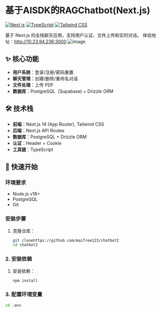 
# 基于AISDK的RAGChatbot(Next.js)

[![Next.js](https://img.shields.io/badge/Next.js-14.0.0-black.svg)](https://nextjs.org/)
[![TypeScript](https://img.shields.io/badge/TypeScript-5.0.0-blue.svg)](https://www.typescriptlang.org/)
[![Tailwind CSS](https://img.shields.io/badge/Tailwind_CSS-3.3.0-06B6D4.svg)](https://tailwindcss.com/)

基于 Next.js 的全栈聊天应用，支持用户认证、文件上传和实时对话。
体验地址：http://10.23.94.236:3000
![image](https://github.com/user-attachments/assets/7a59b068-5196-4d93-b0b3-c60ba45230a9)

## ✨ 核心功能

- **用户系统**：登录/注册/密码重置
- **聊天管理**：创建/删除/重命名对话
- **文件处理**：上传 PDF
- **数据库**：PostgreSQL（Supabase) + Drizzle ORM


## 🛠 技术栈

- **前端**：Next.js 14 (App Router), Tailwind CSS
- **后端**：Next.js API Routes
- **数据库**：PostgreSQL + Drizzle ORM
- **认证**：Header + Cookie
- **工具链**：TypeScript
## 🚀 快速开始

### 环境要求

- Node.js v18+
- PostgreSQL 
- Git

### 安装步骤

1. 克隆仓库：
   ```bash
   git clonehttps://github.com/maifree123/chatbot2
   cd chatbot2
   
### 2. 安装依赖
1. 安装依赖：
   ```bash
   npm install  

###  3. 配置环境变量
```bash
cd .env
